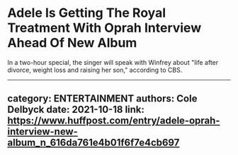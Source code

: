 # Adele Is Getting The Royal Treatment With Oprah Interview Ahead Of New Album

In a two-hour special, the singer will speak with Winfrey about "life after divorce, weight loss and raising her son," according to CBS.

---
category: ENTERTAINMENT
authors: Cole Delbyck
date: 2021-10-18
link: https://www.huffpost.com/entry/adele-oprah-interview-new-album_n_616da761e4b01f6f7e4cb697
---

